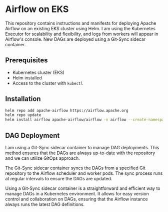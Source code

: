 # Airflow on EKS

This repository contains instructions and manifests for deploying Apache Airflow on an existing EKS cluster using Helm. I am using the Kubernetes Executor for scalability and flexibility, and logs from workers will appear in Airflow's console. New DAGs are deployed using a Git-Sync sidecar container.

## Prerequisites

- Kubernetes cluster (EKS)
- Helm installed
- Access to the cluster with `kubectl`

## Installation

```sh
helm repo add apache-airflow https://airflow.apache.org
helm repo update
helm install airflow apache-airflow/airflow -n airflow --create-namespace -f values.yaml
```

## DAG Deployment

I am using a Git-Sync sidecar container to manage DAG deployments. This method ensures that the DAGs are always up-to-date with the repository and we can utilize GitOps approach. 

The Git-Sync sidecar container syncs the DAGs from a specified Git repository to the Airflow scheduler and worker pods. The sync process runs at regular intervals to ensure the DAGs are updated.

Using a Git-Sync sidecar container is a straightforward and efficient way to manage DAGs in a Kubernetes environment. It allows for easy version control and collaboration on DAGs, ensuring that the Airflow instance always runs the latest DAG definitions.
